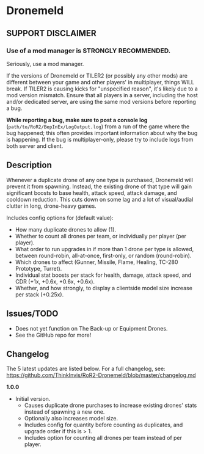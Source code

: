 ﻿# Dronemeld

## SUPPORT DISCLAIMER

### Use of a mod manager is STRONGLY RECOMMENDED.

Seriously, use a mod manager.

If the versions of Dronemeld or TILER2 (or possibly any other mods) are different between your game and other players' in multiplayer, things WILL break. If TILER2 is causing kicks for "unspecified reason", it's likely due to a mod version mismatch. Ensure that all players in a server, including the host and/or dedicated server, are using the same mod versions before reporting a bug.

**While reporting a bug, make sure to post a console log** (`path/to/RoR2/BepInEx/LogOutput.log`) from a run of the game where the bug happened; this often provides important information about why the bug is happening. If the bug is multiplayer-only, please try to include logs from both server and client.

## Description

Whenever a duplicate drone of any one type is purchased, Dronemeld will prevent it from spawning. Instead, the existing drone of that type will gain significant boosts to base health, attack speed, attack damage, and cooldown reduction. This cuts down on some lag and a lot of visual/audial clutter in long, drone-heavy games.

Includes config options for (default value):

- How many duplicate drones to allow (1).
- Whether to count all drones per team, or individually per player (per player).
- What order to run upgrades in if more than 1 drone per type is allowed, between round-robin, all-at-once, first-only, or random (round-robin).
- Which drones to affect (Gunner, Missile, Flame, Healing, TC-280 Prototype, Turret).
- Individual stat boosts per stack for health, damage, attack speed, and CDR (+1x, +0.6x, +0.6x, +0.6x).
- Whether, and how strongly, to display a clientside model size increase per stack (+0.25x).

## Issues/TODO

- Does not yet function on The Back-up or Equipment Drones.
- See the GitHub repo for more!

## Changelog

The 5 latest updates are listed below. For a full changelog, see: https://github.com/ThinkInvis/RoR2-Dronemeld/blob/master/changelog.md

**1.0.0**

- Initial version.
	- Causes duplicate drone purchases to increase existing drones' stats instead of spawning a new one.
	- Optionally also increases model size.
	- Includes config for quantity before counting as duplicates, and upgrade order if this is > 1.
	- Includes option for counting all drones per team instead of per player.
